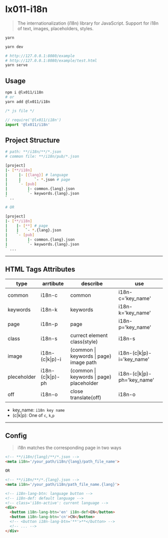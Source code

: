 # lx011-i18n

> The internationalization (i18n) library for JavaScript. Support for i18n of text, images, placeholders, styles.

```bash
yarn

yarn dev

# http://127.0.0.1:8080/example
# http://127.0.0.1:8080/example/test.html
yarn serve
```

## Usage

```bash
npm i @lx011/i18n
# or
yarn add @lx011/i18n
```

```js
/* js file */

// require('@lx011/i18n')
import '@lx011/i18n'
```

## Project Structure

```bash
# path: **/i18n/**/*.json
# common file: **/i18n/pub/*.json

[project]
|- [**/i18n]
|     |- [{lang}] # language
|     |      `- *.json # page
|     `- [pub]
|         |- common.{lang}.json
|         `- keywords.{lang}.json
` ..

# OR

[project]
|- [**/i18n]
|    |- [**] # page
|    |   `- *.{lang}.json
|    `- [pub]
|         |- common.{lang}.json
|         `- keywords.{lang}.json
` ...
```

---

## HTML Tags Attributes

|type|arrtibute|describe|use|
|---|---|---|---|
|common|i18n-c|common|i18n-c='key_name'|
|keywords|i18n-k|keywords|i18n-k='key_name'|
|page|i18n-p|page|i18n-p='key_name'|
|class|i18n-s|currect element class(style)|i18n-s|
|image|i18n-(c\|k\|p)-i|(common \| keywords \| page) image path |i18n-(c\|k\|p)-i='key_name'|
|pleceholder|i18n-(c\|k\|p)-ph|(common \| keywords \| page) placeholder |i18n-(c\|k\|p)-ph='key_name' |
|off|i18n-o|close translate(off)|i18n-o|

* key_name: `i18n key name`
* (c\|k\|p): One of `c`, `k`,`p`

---

## Config

> i18n matches the corresponding page in two ways

```html
<!-- **/i18n/{lang}/**/*.json -->
<meta i18n='/your_path/i18n/{lang}/path_file_name'>

OR

<!-- **/i18n/**/*.{lang}.json -->
<meta i18n='/your_path/i18n/path_file_name.{lang}'>

<!-- i18n-lang-btn: language button -->
<!-- i18n-def: default language -->
<!-- class='i18n-active': current language -->
<div>
  <button i18n-lang-btn='en' i18n-def>EN</button>
  <button i18n-lang-btn='cn'>CN</button>
  <!-- <button i18n-lang-btn='**'>**</button> -->
  <!-- ... -->
</div>
```